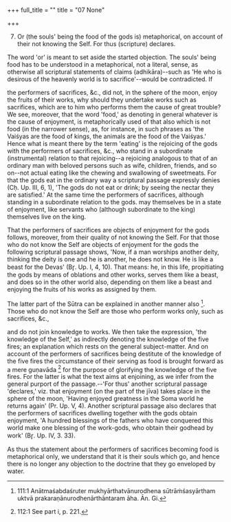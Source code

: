 +++
full_title = ""
title = "07 None"

+++


7. Or (the souls' being the food of the gods is) metaphorical, on account of their not knowing the Self. For thus (scripture) declares.

The word 'or' is meant to set aside the started objection. The souls' being food has to be understood in a metaphorical, not a literal, sense, as otherwise all scriptural statements of claims (adhikāra)--such as 'He who is desirous of the heavenly world is to sacrifice'--would be contradicted. If

the performers of sacrifices, &c., did not, in the sphere of the moon, enjoy the fruits of their works, why should they undertake works such as sacrifices, which are to him who performs them the cause of great trouble? We see, moreover, that the word 'food,' as denoting in general whatever is the cause of enjoyment, is metaphorically used of that also which is not food (in the narrower sense), as, for instance, in such phrases as 'the Vaiśyas are the food of kings, the animals are the food of the Vaiśyas.' Hence what is meant there by the term 'eating' is the rejoicing of the gods with the performers of sacrifices, &c., who stand in a subordinate (instrumental) relation to that rejoicing--a rejoicing analogous to that of an ordinary man with beloved persons such as wife, children, friends, and so on--not actual eating like the chewing and swallowing of sweetmeats. For that the gods eat in the ordinary way a scriptural passage expressly denies (Cḥ. Up. III, 6, 1), 'The gods do not eat or drink; by seeing the nectar they are satisfied.' At the same time the performers of sacrifices, although standing in a subordinate relation to the gods. may themselves be in a state of enjoyment, like servants who (although subordinate to the king) themselves live on the king.

That the performers of sacrifices are objects of enjoyment for the gods follows, moreover, from their quality of not knowing the Self. For that those who do not know the Self are objects of enjoyment for the gods the following scriptural passage shows, 'Now, if a man worships another deity, thinking the deity is one and he is another, he does not know. He is like a beast for the Devas' (Br̥. Up. I, 4, 10). That means: he, in this life, propitiating the gods by means of oblations and other works, serves them like a beast, and does so in the other world also, depending on them like a beast and enjoying the fruits of his works as assigned by them.

The latter part of the Sūtra can be explained in another manner also [^fn_80]. Those who do not know the Self are those who perform works only, such as sacrifices, &c.,

[^fn_80]: 111:1 Anātmaśabdaśruter mukhyārthatvānurodhena sūtrāṁśasyārtham uktvā prakaraṇānurodhenārthāntaram āha. Ān. Gi.

and do not join knowledge to works. We then take the expression, 'the knowledge of the Self,' as indirectly denoting the knowledge of the five fires; an explanation which rests on the general subject-matter. And on account of the performers of sacrifices being destitute of the knowledge of the five fires the circumstance of their serving as food is brought forward as a mere guṇavāda [^fn_81] for the purpose of glorifying the knowledge of the five fires. For the latter is what the text aims at enjoining, as we infer from the general purport of the passage.--'For thus' another scriptural passage 'declares,' viz. that enjoyment (on the part of the jīva) takes place in the sphere of the moon, 'Having enjoyed greatness in the Soma world he returns again' (Pr. Up. V, 4). Another scriptural passage also declares that the performers of sacrifices dwelling together with the gods obtain enjoyment, 'A hundred blessings of the fathers who have conquered this world make one blessing of the work-gods, who obtain their godhead by work' (Br̥. Up. IV, 3. 33).

As thus the statement about the performers of sacrifices becoming food is metaphorical only, we understand that it is their souls which go, and hence there is no longer any objection to the doctrine that they go enveloped by water.

[^fn_81]: 112:1 See part i, p. 221.

